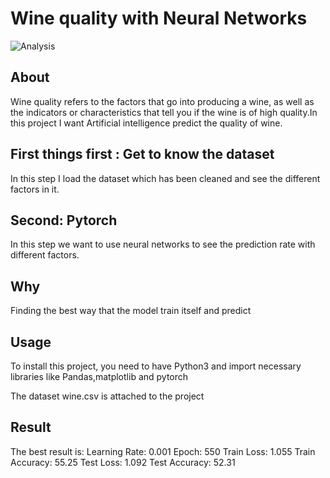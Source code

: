 # Wine quality with Neural Networks


![Analysis](https://miro.medium.com/max/1024/1*ZfGz-BAu7GkLXkcZgEWQ3Q.jpeg)


## About
Wine quality refers to the factors that go into producing a wine, as well as the indicators or characteristics that tell you if the wine is of high quality.In this project I want Artificial intelligence predict the quality of wine.



## First things first : Get to know the dataset

In this step I load the dataset which has been cleaned and see the different factors in it. 


## Second: Pytorch

In this step we want to use neural networks to see the prediction rate with different factors.


## Why

Finding the best way that the model train itself and predict 


## Usage

To install this project, you need to have Python3 and import necessary libraries like Pandas,matplotlib and pytorch 
 
The dataset wine.csv is attached to the project

## Result
The best result is:
Learning Rate: 0.001  Epoch: 550   Train Loss: 1.055   Train Accuracy: 55.25    Test Loss: 1.092   Test Accuracy: 52.31




